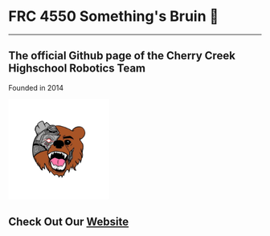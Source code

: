 # FRC 4550 Something's Bruin 🐻
---------------------
## The official Github page of the Cherry Creek Highschool Robotics Team
Founded in 2014  </br>

<img src="./BruinLogo.jpg" alt="Logo" width="200" height="200"/>


## Check Out Our [Website](https://www.example.com)

<!--

**Here are some ideas to get you started:**

🙋‍♀️ A short introduction - what is your organization all about?
🌈 Contribution guidelines - how can the community get involved?
👩‍💻 Useful resources - where can the community find your docs? Is there anything else the community should know?
🍿 Fun facts - what does your team eat for breakfast?
🧙 Remember, you can do mighty things with the power of [Markdown](https://docs.github.com/github/writing-on-github/getting-started-with-writing-and-formatting-on-github/basic-writing-and-formatting-syntax)
-->
